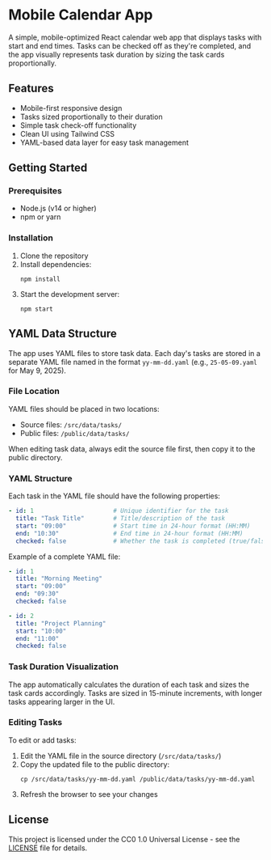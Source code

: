 # Mobile Calendar App

A simple, mobile-optimized React calendar web app that displays tasks with start and end times. Tasks can be checked off as they're completed, and the app visually represents task duration by sizing the task cards proportionally.

## Features

- Mobile-first responsive design
- Tasks sized proportionally to their duration
- Simple task check-off functionality
- Clean UI using Tailwind CSS
- YAML-based data layer for easy task management

## Getting Started

### Prerequisites

- Node.js (v14 or higher)
- npm or yarn

### Installation

1. Clone the repository
2. Install dependencies:
   ```
   npm install
   ```
3. Start the development server:
   ```
   npm start
   ```

## YAML Data Structure

The app uses YAML files to store task data. Each day's tasks are stored in a separate YAML file named in the format `yy-mm-dd.yaml` (e.g., `25-05-09.yaml` for May 9, 2025).

### File Location

YAML files should be placed in two locations:
- Source files: `/src/data/tasks/`
- Public files: `/public/data/tasks/`

When editing task data, always edit the source file first, then copy it to the public directory.

### YAML Structure

Each task in the YAML file should have the following properties:

```yaml
- id: 1                      # Unique identifier for the task
  title: "Task Title"        # Title/description of the task
  start: "09:00"             # Start time in 24-hour format (HH:MM)
  end: "10:30"               # End time in 24-hour format (HH:MM)
  checked: false             # Whether the task is completed (true/false)
```

Example of a complete YAML file:

```yaml
- id: 1
  title: "Morning Meeting"
  start: "09:00"
  end: "09:30"
  checked: false

- id: 2
  title: "Project Planning"
  start: "10:00"
  end: "11:00"
  checked: false
```

### Task Duration Visualization

The app automatically calculates the duration of each task and sizes the task cards accordingly. Tasks are sized in 15-minute increments, with longer tasks appearing larger in the UI.

### Editing Tasks

To edit or add tasks:

1. Edit the YAML file in the source directory (`/src/data/tasks/`)
2. Copy the updated file to the public directory:
   ```
   cp /src/data/tasks/yy-mm-dd.yaml /public/data/tasks/yy-mm-dd.yaml
   ```
3. Refresh the browser to see your changes

## License

This project is licensed under the CC0 1.0 Universal License - see the [LICENSE](LICENSE) file for details.
